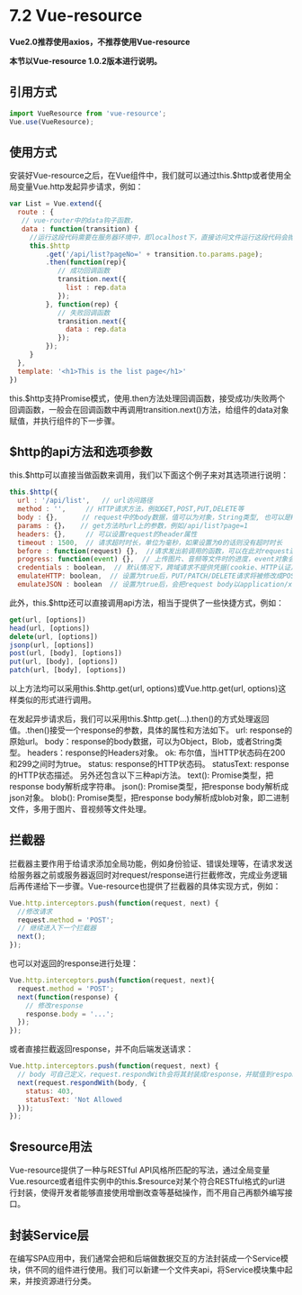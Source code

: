 # 7.2 Vue-resource

**Vue2.0推荐使用axios，不推荐使用Vue-resource**

**本节以Vue-resource 1.0.2版本进行说明。**

## 引用方式

```javascript
import VueResource from 'vue-resource';
Vue.use(VueResource);
```

## 使用方式

安装好Vue-resource之后，在Vue组件中，我们就可以通过this.$http或者使用全局变量Vue.http发起异步请求，例如：

```javascript
var List = Vue.extend({
  route : {
   // vue-router中的data钩子函数，
   data : function(transition) {
     //运行这段代码需要在服务器环境中，即localhost下，直接访问文件运行这段代码会抛出异常
     this.$http
         .get('/api/list?pageNo=' + transition.to.params.page);
         .then(function(rep){
            // 成功回调函数
            transition.next({
              list : rep.data
            });
         }, function(rep) {
            // 失败回调函数
            transition.next({
              data : rep.data
            });
         });
     }
  },
  template: '<h1>This is the list page</h1>'
})
```

this.$http支持Promise模式，使用.then方法处理回调函数，接受成功/失败两个回调函数，一般会在回调函数中再调用transition.next()方法，给组件的data对象赋值，并执行组件的下一步骤。

## $http的api方法和选项参数

this.$http可以直接当做函数来调用，我们以下面这个例子来对其选项进行说明：

```javascript
this.$http({
  url : '/api/list',   // url访问路径
  method : '',     // HTTP请求方法，例如GET,POST,PUT,DELETE等
  body : {},      // request中的body数据，值可以为对象，String类型, 也可以是FormData对象
  params : {}，   // get方法时url上的参数，例如/api/list?page=1
  headers: {},     // 可以设置request的header属性
  timeout : 1500,  // 请求超时时长，单位为毫秒，如果设置为0的话则没有超时时长
  before : function(request) {},  //请求发出前调用的函数，可以在此对request进行修改
  progress: function(event) {},  // 上传图片、音频等文件时的进度，event对象会包含上传文件的总大小和已上传大小，通常可以用来作为进度条效果
  credentials : boolean,  // 默认情况下，跨域请求不提供凭据(cookie、HTTP认证及客户端SSL证明等)。该选项可以通过将XMLHttpRequest的withCredentials属性设置为true，即可以指定某个请求强制发送凭据。如果服务器接收带凭据的请求，会用Access-Control-Allow-Credentials: trueHTTP头部来响应
  emulateHTTP: boolean,  // 设置为true后，PUT/PATCH/DELETE请求将被修改成POST请求，并设置header属性X-HTTP-Method-Override。常用于服务端不支持REST写法时
  emulateJSON : boolean  // 设置为true后，会把request body以application/x-www-form-urlencoded的形式发送，相当于form表单提交。此时http中的header的content-type即为application/x-www-form-urlencoded。常用于服务器端未使用application/json编码时
```

此外，this.$http还可以直接调用api方法，相当于提供了一些快捷方式，例如：

```javascript
get(url, [options])
head(url, [options])
delete(url, [options])
jsonp(url, [options])
post(url, [body], [options])
put(url, [body], [options])
patch(url, [body], [options])
```

以上方法均可以采用this.$http.get(url, options)或Vue.http.get(url, options)这样类似的形式进行调用。

在发起异步请求后，我们可以采用this.$http.get(…).then()的方式处理返回值。.then()接受一个response的参数，具体的属性和方法如下。
url: response的原始url。
body：response的body数据，可以为Object，Blob，或者String类型。
headers：response的Headers对象。
ok: 布尔值，当HTTP状态码在200和299之间时为true。
status: response的HTTP状态码。
statusText: response的HTTP状态描述。
另外还包含以下三种api方法。
text(): Promise类型，把response body解析成字符串。
json(): Promise类型，把response body解析成json对象。
blob(): Promise类型，把response body解析成blob对象，即二进制文件，多用于图片、音视频等文件处理。

## 拦截器

拦截器主要作用于给请求添加全局功能，例如身份验证、错误处理等，在请求发送给服务器之前或服务器返回时对request/response进行拦截修改，完成业务逻辑后再传递给下一步骤。Vue-resource也提供了拦截器的具体实现方式，例如：

```javascript
Vue.http.interceptors.push(function(request, next) {
  //修改请求
  request.method = 'POST';
  // 继续进入下一个拦截器
  next();
});
```

也可以对返回的response进行处理：

```javascript
Vue.http.interceptors.push(function(request, next){
  request.method = 'POST';
  next(function(response) {
    // 修改response
    response.body = '...';
  });
});
```

或者直接拦截返回response，并不向后端发送请求：

```javascript
Vue.http.interceptors.push(function(request, next) {
  // body 可自己定义，request.respondWith会将其封装成response，并赋值到response.body上
  next(request.respondWith(body, {
    status: 403,
    statusText: 'Not Allowed
  }));
});
```

## $resource用法

Vue-resource提供了一种与RESTful API风格所匹配的写法，通过全局变量Vue.resource或者组件实例中的this.$resource对某个符合RESTful格式的url进行封装，使得开发者能够直接使用增删改查等基础操作，而不用自己再额外编写接口。

## 封装Service层

在编写SPA应用中，我们通常会把和后端做数据交互的方法封装成一个Service模块，供不同的组件进行使用。我们可以新建一个文件夹api，将Service模块集中起来，并按资源进行分类。

